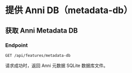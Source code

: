 # 提供 Anni DB（metadata-db）

## 获取 Anni Metadata DB

### Endpoint

`GET /api/features/metadata-db`

请求成功时，返回 Anni 元数据 SQLite 数据库文件。
